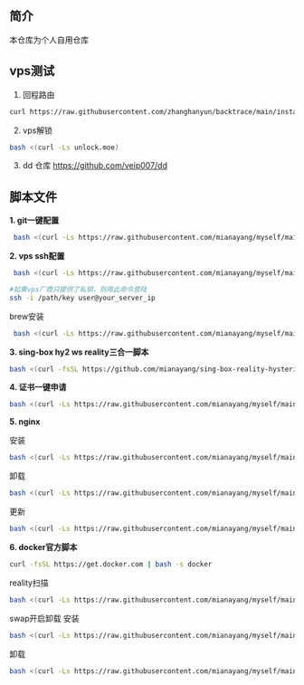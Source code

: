 ## 简介
本仓库为个人自用仓库
## vps测试
1. 回程路由
```bash
curl https://raw.githubusercontent.com/zhanghanyun/backtrace/main/install.sh -sSf | sh
```
2. vps解锁
```bash
bash <(curl -Ls unlock.moe)
```
3. dd
仓库
https://github.com/veip007/dd

## 脚本文件
**1. git一键配置**

 ```bash
  bash <(curl -Ls https://raw.githubusercontent.com/mianayang/myself/main/BashScript/GitConfig/GitConfig.sh)
 ```
**2. vps ssh配置**
 ```bash
  bash <(curl -Ls https://raw.githubusercontent.com/mianayang/myself/main/BashScript/sshconfig.sh)
 ```
 ```bash
 #如果vps厂商只提供了私钥，则用此命令登陆
 ssh -i /path/key user@your_server_ip
 ```
brew安装
 ```bash
  bash <(curl -Ls https://raw.githubusercontent.com/mianayang/myself/main/BashScript/brew/install.sh)
 ```
 
**3. sing-box hy2 ws reality三合一脚本**

```bash
bash <(curl -fsSL https://github.com/mianayang/sing-box-reality-hysteria2/raw/main/beta.sh)
```

**4. 证书一键申请**

```bash
bash <(curl -Ls https://raw.githubusercontent.com/mianayang/myself/main/BashScript/SSLAutoInstall/SSLAutoInstall.sh)
```
**5. nginx**

 安装
```bash
bash <(curl -Ls https://raw.githubusercontent.com/mianayang/myself/main/BashScript/nginx-onekey/ngx.sh) --install
```
 卸载
```bash
bash <(curl -Ls https://raw.githubusercontent.com/mianayang/myself/main/BashScript/nginx-onekey/ngx.sh) --uninstall
```
 更新
```bash
bash <(curl -Ls https://raw.githubusercontent.com/mianayang/myself/main/BashScript/nginx-onekey/ngx.sh) --update
```
**6. docker官方脚本**
```bash
curl -fsSL https://get.docker.com | bash -s docker
```

reality扫描
```bash
bash <(curl -Ls https://raw.githubusercontent.com/mianayang/myself/main/BashScript/tools/realityscanner.sh)
```

swap开启卸载
 安装
```bash
bash <(curl -Ls https://raw.githubusercontent.com/mianayang/myself/main/BashScript/swap.sh) --install
```
 卸载
```bash
bash <(curl -Ls https://raw.githubusercontent.com/mianayang/myself/main/BashScript/swap.sh) --uninstall
```
